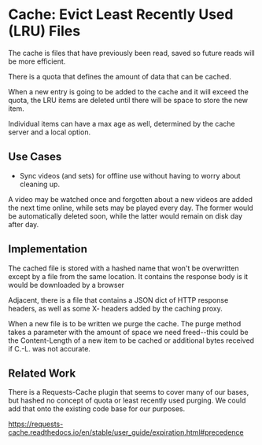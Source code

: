 # Cache: Evict Least Recently Used (LRU) Files

The cache is files that have previously been read, saved so future reads will be more efficient.

There is a quota that defines the amount of data that can be cached.

When a new entry is going to be added to the cache and it will exceed the quota,
the LRU items are deleted until there will be space to store the new item.

Individual items can have a max age as well, determined by the cache server and a local option.

## Use Cases

* Sync videos (and sets) for offline use without having to worry about cleaning up.

A video may be watched once and forgotten about a new videos are added the next time online,
while sets may be played every day. The former would be automatically deleted soon,
while the latter would remain on disk day after day.


## Implementation

The cached file is stored with a hashed name that won't be overwritten except by
a file from the same location. It contains the response body is it would be 
downloaded by a browser

Adjacent, there is a file that contains a JSON dict of HTTP response headers, as
well as some X- headers added by the caching proxy.

When a new file is to be written we purge the cache. The purge method takes
a parameter with the amount of space we need freed--this could be the 
Content-Length of a new item to be cached or additional bytes received if 
C.-L. was not accurate.


## Related Work

There is a Requests-Cache plugin that seems to cover many of our bases, but hashed
no concept of quota or least recently used purging. We could add that onto the
existing code base for our purposes.

https://requests-cache.readthedocs.io/en/stable/user_guide/expiration.html#precedence

